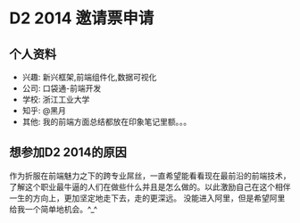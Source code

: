 # D2 2014 邀请票申请

## 个人资料

- 兴趣: 新兴框架,前端组件化,数据可视化
- 公司: 口袋通-前端开发
- 学校: 浙江工业大学
- 知乎: @黑月
- 其他: 我的前端方面总结都放在印象笔记里额。。。

## 想参加D2 2014的原因

作为折服在前端魅力之下的跨专业屌丝，一直希望能看看现在最前沿的前端技术，了解这个职业最牛逼的人们在做些什么并且是怎么做的。以此激励自己在这个相伴一生的方向上，更加坚定地走下去，走的更深远。
没能进入阿里，但是希望阿里给我一个简单地机会。^_^
